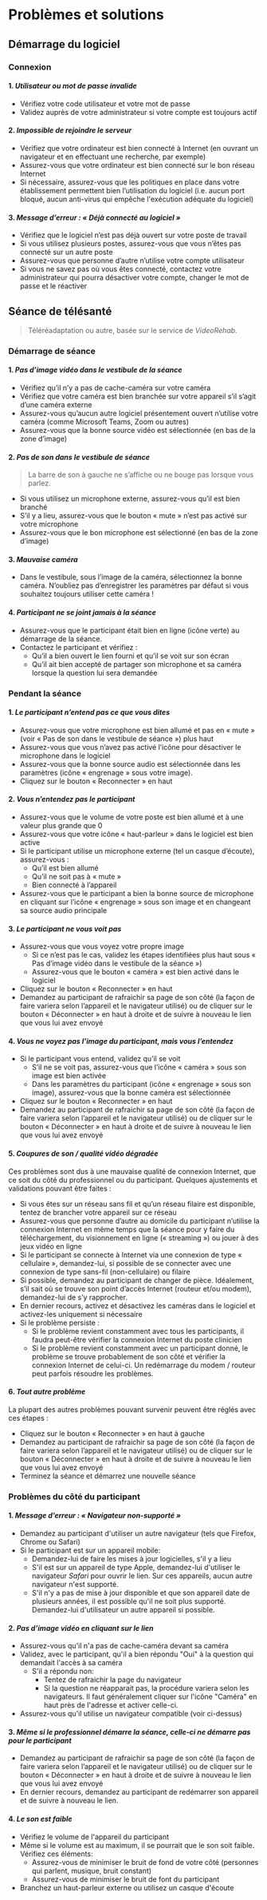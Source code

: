 # Problèmes et solutions

## Démarrage du logiciel
### Connexion
#### 1. *Utilisateur ou mot de passe invalide*
- Vérifiez votre code utilisateur et votre mot de passe
- Validez auprès de votre administrateur si votre compte est toujours actif

#### 2. *Impossible de rejoindre le serveur*
- Vérifiez que votre ordinateur est bien connecté à Internet (en ouvrant un navigateur et en effectuant une recherche, par exemple)
- Assurez-vous que votre ordinateur est bien connecté sur le bon réseau Internet
- Si nécessaire, assurez-vous que les politiques en place dans votre établissement permettent bien l’utilisation du logiciel (i.e. aucun port bloqué, aucun anti-virus qui empêche l'exécution adéquate du logiciel)

#### 3. *Message d’erreur : « Déjà connecté au logiciel »*
- Vérifiez que le logiciel n’est pas déjà ouvert sur votre poste de travail
- Si vous utilisez plusieurs postes, assurez-vous que vous n’êtes pas connecté sur un autre poste
- Assurez-vous que personne d’autre n’utilise votre compte utilisateur
- Si vous ne savez pas où vous êtes connecté, contactez votre administrateur qui pourra désactiver votre compte, changer le mot de passe et le réactiver

## Séance de télésanté
> Téléréadaptation ou autre, basée sur le service de *VideoRehab*.

### Démarrage de séance

#### 1. *Pas d’image vidéo dans le vestibule de la séance*
- Vérifiez qu’il n’y a pas de cache-caméra sur votre caméra
- Vérifiez que votre caméra est bien branchée sur votre appareil s’il s’agit d’une caméra externe
- Assurez-vous qu’aucun autre logiciel présentement ouvert n’utilise votre caméra (comme Microsoft Teams, Zoom ou autres)
- Assurez-vous que la bonne source vidéo est sélectionnée (en bas de la zone d’image)

#### 2. *Pas de son dans le vestibule de séance*
> La barre de son à gauche ne s’affiche ou ne bouge pas lorsque vous parlez.
- Si vous utilisez un microphone externe, assurez-vous qu’il est bien branché
- S’il y a lieu, assurez-vous que le bouton « mute » n’est pas activé sur votre microphone
- Assurez-vous que le bon microphone est sélectionné (en bas de la zone d’image)

#### 3. *Mauvaise caméra*
- Dans le vestibule, sous l’image de la caméra, sélectionnez la bonne caméra. N’oubliez pas d’enregistrer les paramètres par défaut si vous souhaitez toujours utiliser cette caméra !

#### 4. *Participant ne se joint jamais à la séance*
- Assurez-vous que le participant était bien en ligne (icône verte) au démarrage de la séance.
- Contactez le participant et vérifiez :
  - Qu’il a bien ouvert le lien fourni et qu’il se voit sur son écran
  -	Qu’il ait bien accepté de partager son microphone et sa caméra lorsque la question lui sera demandée

### Pendant la séance

#### 1. *Le participant n’entend pas ce que vous dites*
- Assurez-vous que votre microphone est bien allumé et pas en « mute » (voir « Pas de son dans le vestibule de séance ») plus haut
- Assurez-vous que vous n’avez pas activé l’icône pour désactiver le microphone dans le logiciel
- Assurez-vous que la bonne source audio est sélectionnée dans les paramètres (icône « engrenage » sous votre image).
- Cliquez sur le bouton « Reconnecter » en haut

#### 2. *Vous n’entendez pas le participant*
- Assurez-vous que le volume de votre poste est bien allumé et à une valeur plus grande que 0
- Assurez-vous que votre icône « haut-parleur » dans le logiciel est bien active
- Si le participant utilise un microphone externe (tel un casque d’écoute), assurez-vous :
  - Qu’il est bien allumé
  -	Qu’il ne soit pas à « mute »
  -	Bien connecté à l’appareil
- Assurez-vous que le participant a bien la bonne source de microphone en cliquant sur l’icône « engrenage » sous son image et en changeant sa source audio principale

#### 3. *Le participant ne vous voit pas*
- Assurez-vous que vous voyez votre propre image
  - Si ce n’est pas le cas, validez les étapes identifiées plus haut sous « Pas d’image vidéo dans le vestibule de la séance »)
  -	Assurez-vous que le bouton « caméra » est bien activé dans le logiciel
- Cliquez sur le bouton « Reconnecter » en haut
- Demandez au participant de rafraichir sa page de son côté (la façon de faire variera selon l’appareil et le navigateur utilisé) ou de cliquer sur le bouton « Déconnecter » en haut à droite et de suivre à nouveau le lien que vous lui avez envoyé

#### 4. *Vous ne voyez pas l’image du participant, mais vous l’entendez*
- Si le participant vous entend, validez qu’il se voit
  - S’il ne se voit pas, assurez-vous que l’icône « caméra » sous son image est bien activée
  -	Dans les paramètres du participant (icône « engrenage » sous son image), assurez-vous que la bonne caméra est sélectionnée
- Cliquez sur le bouton « Reconnecter » en haut
- Demandez au participant de rafraichir sa page de son côté (la façon de faire variera selon l’appareil et le navigateur utilisé) ou de cliquer sur le bouton « Déconnecter » en haut à droite et de suivre à nouveau le lien que vous lui avez envoyé

#### 5. *Coupures de son / qualité vidéo dégradée*
Ces problèmes sont dus à une mauvaise qualité de connexion Internet, que ce soit du côté du professionnel ou du participant. Quelques ajustements et validations pouvant être faites :
- Si vous êtes sur un réseau sans fil et qu’un réseau filaire est disponible, tentez de brancher votre appareil sur ce réseau
- Assurez-vous que personne d’autre au domicile du participant n’utilise la connexion Internet en même temps que la séance pour y faire du téléchargement, du visionnement en ligne (« streaming ») ou jouer à des jeux vidéo en ligne
- Si le participant se connecte à Internet via une connexion de type « cellulaire », demandez-lui, si possible de se connecter avec une connexion de type sans-fil (non-cellulaire) ou filaire
- Si possible, demandez au participant de changer de pièce. Idéalement, s’il sait où se trouve son point d’accès Internet (routeur et/ou modem), demandez-lui de s’y rapprocher.
- En dernier recours, activez et désactivez les caméras dans le logiciel et activez-les uniquement si nécessaire
- Si le problème persiste :
  - Si le problème revient constamment avec tous les participants, il faudra peut-être vérifier la connexion Internet du poste clinicien
  -	Si le problème revient constamment avec un participant donné, le problème se trouve probablement de son côté et vérifier la connexion Internet de celui-ci. Un redémarrage du modem / routeur peut parfois résoudre les problèmes. 

#### 6. *Tout autre problème*
La plupart des autres problèmes pouvant survenir peuvent être réglés avec ces étapes :
- Cliquez sur le bouton « Reconnecter » en haut à gauche
- Demandez au participant de rafraichir sa page de son côté (la façon de faire variera selon l’appareil et le navigateur utilisé) ou de cliquer sur le bouton « Déconnecter » en haut à droite et de suivre à nouveau le lien que vous lui avez envoyé
- Terminez la séance et démarrez une nouvelle séance

### Problèmes du côté du participant

#### 1. *Message d’erreur : « Navigateur non-supporté »*
- Demandez au participant d'utiliser un autre navigateur (tels que Firefox, Chrome ou Safari)
- Si le participant est sur un appareil mobile:
  - Demandez-lui de faire les mises à jour logicielles, s'il y a lieu
  - S'il est sur un appareil de type Apple, demandez-lui d'utiliser le navigateur *Safari* pour ouvrir le lien. Sur ces appareils, aucun autre navigateur n'est supporté.
  - S'il n'y a pas de mise à jour disponible et que son appareil date de plusieurs années, il est possible qu'il ne soit plus supporté. Demandez-lui d'utilisateur un autre appareil si possible.
  
#### 2. *Pas d’image vidéo en cliquant sur le lien*
- Assurez-vous qu'il n'a pas de cache-caméra devant sa caméra
- Validez, avec le participant, qu'il a bien répondu "Oui" à la question qui demandait l'accès à sa caméra
  - S'il a répondu non:
    - Tentez de rafraichir la page du navigateur
    - Si la question ne réapparait pas, la procédure variera selon les navigateurs. Il faut généralement cliquer sur l'icône "Caméra" en haut près de l'adresse et activer celle-ci.
- Assurez-vous qu'il utilise un navigateur compatible (voir ci-dessus)

#### 3. *Même si le professionnel démarre la séance, celle-ci ne démarre pas pour le participant*
- Demandez au participant de rafraichir sa page de son côté (la façon de faire variera selon l’appareil et le navigateur utilisé) ou de cliquer sur le bouton « Déconnecter » en haut à droite et de suivre à nouveau le lien que vous lui avez envoyé
- En dernier recours, demandez au participant de redémarrer son appareil et de suivre à nouveau le lien.

#### 4. *Le son est faible*
- Vérifiez le volume de l'appareil du participant
- Même si le volume est au maximum, il se pourrait que le son soit faible. Vérifiez ces éléments:
  - Assurez-vous de minimiser le bruit de fond de votre côté (personnes qui parlent, musique, bruit constant)
  - Assurez-vous de minimiser le bruit de font du participant
- Branchez un haut-parleur externe ou utilisez un casque d'écoute
